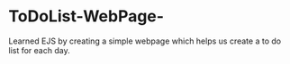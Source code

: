 # ToDoList-WebPage-
Learned EJS by creating a simple webpage which helps us create a to do list for each day.
